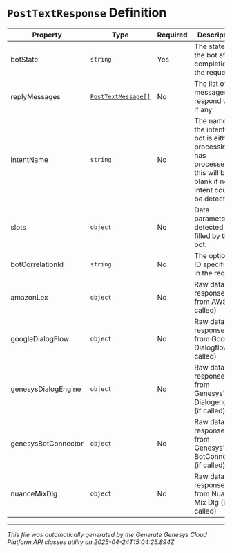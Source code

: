 # `PostTextResponse` Definition

| Property | Type | Required | Description |
|----------|------|----------|-------------|
| botState | `string` | Yes | The state of the bot after completion of the request |
| replyMessages | [`PostTextMessage[]`](posttextmessage-definition.md) | No | The list of messages to respond with, if any |
| intentName | `string` | No | The name of the intent the bot is either processing or has processed, this will be blank if no intent could be detected. |
| slots | `object` | No | Data parameters detected and filled by the bot. |
| botCorrelationId | `string` | No | The optional ID specified in the request |
| amazonLex | `object` | No | Raw data response from AWS (if called) |
| googleDialogFlow | `object` | No | Raw data response from Google Dialogflow (if called) |
| genesysDialogEngine | `object` | No | Raw data response from Genesys' Dialogengine (if called) |
| genesysBotConnector | `object` | No | Raw data response from Genesys' BotConnector (if called) |
| nuanceMixDlg | `object` | No | Raw data response from Nuance Mix Dlg (if called) |

---

*This file was automatically generated by the Generate Genesys Cloud Platform API classes utility on 2025-04-24T15:04:25.894Z*